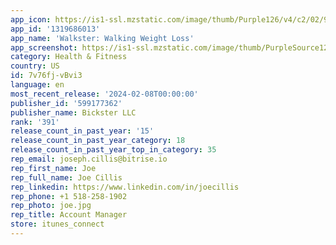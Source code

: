 ```yaml
---
app_icon: https://is1-ssl.mzstatic.com/image/thumb/Purple126/v4/c2/02/92/c2029216-e368-c511-d354-bb18f03d772b/AppIcon-0-0-1x_U007emarketing-0-5-0-85-220.png/1024x1024bb.png
app_id: '1319686013'
app_name: 'Walkster: Walking Weight Loss'
app_screenshot: https://is1-ssl.mzstatic.com/image/thumb/PurpleSource126/v4/fa/3c/8e/fa3c8e97-3961-22c6-fdb1-a1dc28578568/476d88f6-31b8-432b-ac69-b1c21915432c_2024-screen-1.png/1242x2688bb.png
category: Health & Fitness
country: US
id: 7v76fj-vBvi3
language: en
most_recent_release: '2024-02-08T00:00:00'
publisher_id: '599177362'
publisher_name: Bickster LLC
rank: '391'
release_count_in_past_year: '15'
release_count_in_past_year_category: 18
release_count_in_past_year_top_in_category: 35
rep_email: joseph.cillis@bitrise.io
rep_first_name: Joe
rep_full_name: Joe Cillis
rep_linkedin: https://www.linkedin.com/in/joecillis
rep_phone: +1 518-258-1902
rep_photo: joe.jpg
rep_title: Account Manager
store: itunes_connect
---
```

